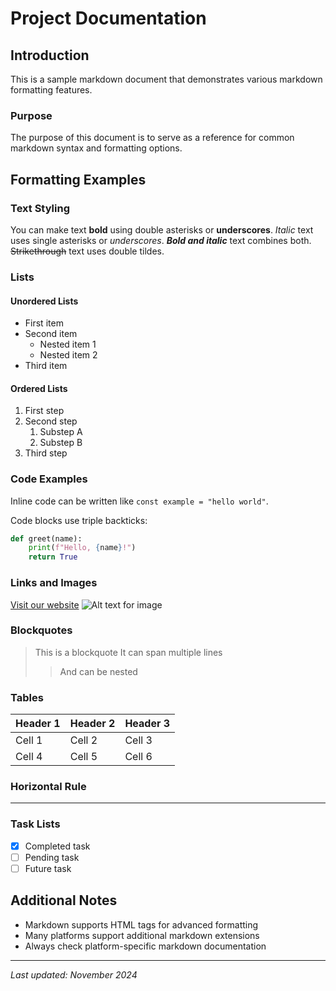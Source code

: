 # Project Documentation

## Introduction
This is a sample markdown document that demonstrates various markdown formatting features.

### Purpose
The purpose of this document is to serve as a reference for common markdown syntax and formatting options.

## Formatting Examples

### Text Styling
You can make text **bold** using double asterisks or __underscores__.
*Italic* text uses single asterisks or _underscores_.
***Bold and italic*** text combines both.
~~Strikethrough~~ text uses double tildes.

### Lists

#### Unordered Lists
* First item
* Second item
  * Nested item 1
  * Nested item 2
* Third item

#### Ordered Lists
1. First step
2. Second step
   1. Substep A
   2. Substep B
3. Third step

### Code Examples

Inline code can be written like `const example = "hello world"`.

Code blocks use triple backticks:
```python
def greet(name):
    print(f"Hello, {name}!")
    return True
```

### Links and Images
[Visit our website](https://example.com)
![Alt text for image](/path/to/image.jpg)

### Blockquotes
> This is a blockquote
> It can span multiple lines
>> And can be nested

### Tables
| Header 1 | Header 2 | Header 3 |
|----------|----------|----------|
| Cell 1   | Cell 2   | Cell 3   |
| Cell 4   | Cell 5   | Cell 6   |

### Horizontal Rule
---

### Task Lists
- [x] Completed task
- [ ] Pending task
- [ ] Future task

## Additional Notes
* Markdown supports HTML tags for advanced formatting
* Many platforms support additional markdown extensions
* Always check platform-specific markdown documentation

---
*Last updated: November 2024*
